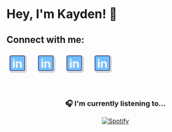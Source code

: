 # Hey, I'm Kayden! 👋
## Connect with me:

[![website](./assets/linkedin.png)](https://linkedin.com/in/kayden-kehe)
&nbsp;&nbsp;
[![website](./assets/linkedin.png)](https://youtube.com/@kaydenkehe)
&nbsp;&nbsp;
[![website](./assets/linkedin.png)](https://instagram.com/kayden.kehe)
&nbsp;&nbsp;
[![website](./assets/linkedin.png)](https://twitter.com/kaydenkehe)

&nbsp;<div align="center">
  ### 🎧 I'm currently listening to...
  [![Spotify](https://novatorem-neon-six.vercel.app/api/spotify?background_color=0d1117&border_color=bbbbbb)](https://open.spotify.com/user/31it45u2gvhmwrqfxhielypfgo4y)
</div>
